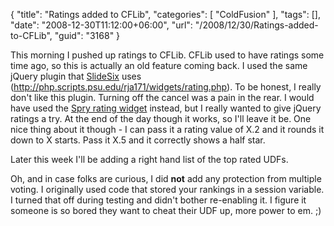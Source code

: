 {
	"title": "Ratings added to CFLib",
	"categories": [
		"ColdFusion"
	],
	"tags": [],
	"date": "2008-12-30T11:12:00+06:00",
	"url": "/2008/12/30/Ratings-added-to-CFLib",
	"guid": "3168"
}

This morning I pushed up ratings to CFLib. CFLib used to have ratings some time ago, so this is actually an old feature coming back. I used the same jQuery plugin that <a href="http://www.slidesix.com">SlideSix</a> uses (<a href="http://php.scripts.psu.edu/rja171/widgets/rating.php">http://php.scripts.psu.edu/rja171/widgets/rating.php</a>). To be honest, I really don't like this plugin. Turning off the cancel was a pain in the rear. I would have used the <a href="http://labs.adobe.com/technologies/spry/articles/rating_overview/index.html">Spry rating widget</a> instead, but I really wanted to give jQuery ratings a try. At the end of the day though it works, so I'll leave it be. One nice thing about it though - I can pass it a rating value of X.2 and it rounds it down to X starts. Pass it X.5 and it correctly shows a half star.

Later this week I'll be adding a right hand list of the top rated UDFs.

Oh, and in case folks are curious, I did <b>not</b> add any protection from multiple voting. I originally used code that stored your rankings in a session variable. I turned that off during testing and didn't bother re-enabling it. I figure it someone is so bored they want to cheat their UDF up, more power to em. ;)